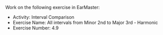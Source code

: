 Work on the following exercise in EarMaster:
- Activity: Interval Comparison
- Exercise Name: All intervals from Minor 2nd to Major 3rd - Harmonic
- Exercise Number: 4.9
